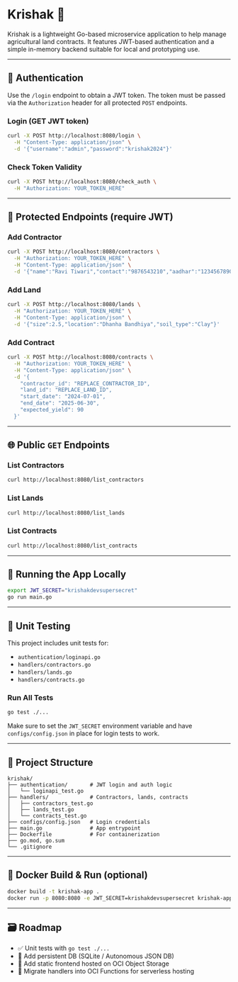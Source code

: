 
# Krishak 🌾

Krishak is a lightweight Go-based microservice application to help manage agricultural land contracts. It features JWT-based authentication and a simple in-memory backend suitable for local and prototyping use.

---

## 🔐 Authentication

Use the `/login` endpoint to obtain a JWT token. The token must be passed via the `Authorization` header for all protected `POST` endpoints.

### Login (GET JWT token)
```bash
curl -X POST http://localhost:8080/login \
  -H "Content-Type: application/json" \
  -d '{"username":"admin","password":"krishak2024"}'
```

### Check Token Validity
```bash
curl -X POST http://localhost:8080/check_auth \
  -H "Authorization: YOUR_TOKEN_HERE"
```

---

## 🔐 Protected Endpoints (require JWT)

### Add Contractor
```bash
curl -X POST http://localhost:8080/contractors \
  -H "Authorization: YOUR_TOKEN_HERE" \
  -H "Content-Type: application/json" \
  -d '{"name":"Ravi Tiwari","contact":"9876543210","aadhar":"123456789012"}'
```

### Add Land
```bash
curl -X POST http://localhost:8080/lands \
  -H "Authorization: YOUR_TOKEN_HERE" \
  -H "Content-Type: application/json" \
  -d '{"size":2.5,"location":"Dhanha Bandhiya","soil_type":"Clay"}'
```

### Add Contract
```bash
curl -X POST http://localhost:8080/contracts \
  -H "Authorization: YOUR_TOKEN_HERE" \
  -H "Content-Type: application/json" \
  -d '{
    "contractor_id": "REPLACE_CONTRACTOR_ID",
    "land_id": "REPLACE_LAND_ID",
    "start_date": "2024-07-01",
    "end_date": "2025-06-30",
    "expected_yield": 90
  }'
```

---

## 🌐 Public `GET` Endpoints

### List Contractors
```bash
curl http://localhost:8080/list_contractors
```

### List Lands
```bash
curl http://localhost:8080/list_lands
```

### List Contracts
```bash
curl http://localhost:8080/list_contracts
```

---

## 🧪 Running the App Locally

```bash
export JWT_SECRET="krishakdevsupersecret"
go run main.go
```

---

## 🧪 Unit Testing

This project includes unit tests for:

- `authentication/loginapi.go`
- `handlers/contractors.go`
- `handlers/lands.go`
- `handlers/contracts.go`

### Run All Tests
```bash
go test ./...
```

Make sure to set the `JWT_SECRET` environment variable and have `configs/config.json` in place for login tests to work.

---

## 📁 Project Structure

```
krishak/
├── authentication/       # JWT login and auth logic
│   └── loginapi_test.go
├── handlers/             # Contractors, lands, contracts
│   ├── contractors_test.go
│   ├── lands_test.go
│   └── contracts_test.go
├── configs/config.json   # Login credentials
├── main.go               # App entrypoint
├── Dockerfile            # For containerization
├── go.mod, go.sum
└── .gitignore
```

---

## 🐳 Docker Build & Run (optional)

```bash
docker build -t krishak-app .
docker run -p 8080:8080 -e JWT_SECRET=krishakdevsupersecret krishak-app
```

---

## 🗃 Roadmap

- ✅ Unit tests with `go test ./...`
- 🔲 Add persistent DB (SQLite / Autonomous JSON DB)
- 🔲 Add static frontend hosted on OCI Object Storage
- 🔲 Migrate handlers into OCI Functions for serverless hosting
